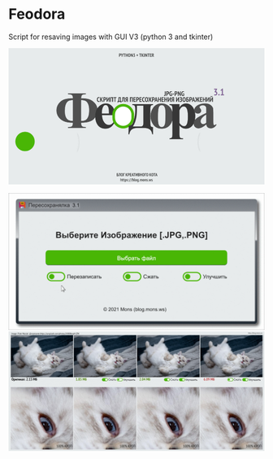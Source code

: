 # Feodora
Script for resaving images with GUI  V3 (python 3 and tkinter)




![Light screenshot](https://github.com/blyamur/Feodora/blob/main/ezgif-4-337743b38075.gif)

![Light screenshot](https://github.com/blyamur/Feodora/blob/main/ezgif-2-0b191cd9961c.gif)
![Light screenshot](https://github.com/blyamur/Feodora/blob/main/process_il_cat-1280x599.jpg)

